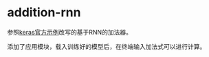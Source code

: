 # addition-rnn
参照[keras官方示例](https://github.com/keras-team/keras/blob/master/examples/addition_rnn.py)改写的基于RNN的加法器。

添加了应用模块，载入训练好的模型后，在终端输入加法式可以进行计算。
